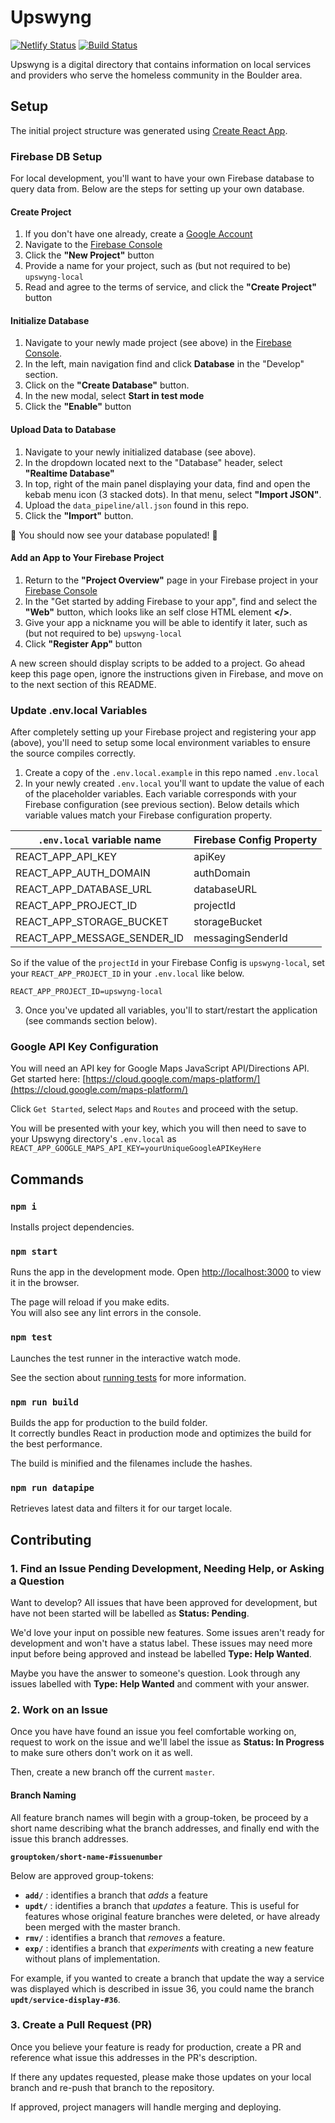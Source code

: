 # Upswyng

[![Netlify Status](https://api.netlify.com/api/v1/badges/d594885b-4ffa-496d-8e1b-78d23f55e6c2/deploy-status)](https://app.netlify.com/sites/upswyng/deploys)
[![Build Status](https://travis-ci.org/CodeForBoulder/upswyng.svg?branch=master)](https://travis-ci.org/CodeForBoulder/upswyng)

Upswyng is a digital directory that contains information on local services and providers who serve the homeless community in the Boulder area.

## Setup

The initial project structure was generated using [Create React App](https://github.com/facebook/create-react-app).

### Firebase DB Setup

For local development, you'll want to have your own Firebase database to query data from. Below are the steps for setting up your own database.

#### Create Project

1. If you don't have one already, create a [Google Account](https://account.google.com/)
2. Navigate to the [Firebase Console](https://console.firebase.google.com/)
3. Click the **"New Project"** button
4. Provide a name for your project, such as (but not required to be) `upswyng-local`
5. Read and agree to the terms of service, and click the **"Create Project"** button

#### Initialize Database

1. Navigate to your newly made project (see above) in the [Firebase Console](https://console.firebase.google.com/).
2. In the left, main navigation find and click **Database** in the "Develop" section.
3. Click on the **"Create Database"** button.
4. In the new modal, select **Start in test mode**
5. Click the **"Enable"** button

#### Upload Data to Database

1. Navigate to your newly initialized database (see above).
2. In the dropdown located next to the "Database" header, select **"Realtime Database"**
3. In top, right of the main panel displaying your data, find and open the kebab menu icon (3 stacked dots). In that menu, select **"Import JSON"**.
4. Upload the `data_pipeline/all.json` found in this repo.
5. Click the **"Import"** button.

🎉 You should now see your database populated! 🎉

#### Add an App to Your Firebase Project

1. Return to the **"Project Overview"** page in your Firebase project in your [Firebase Console](https://console.firebase.google.com/)
2. In the "Get started by adding Firebase to your app", find and select the **"Web"** button, which looks like an self close HTML element **</>**.
3. Give your app a nickname you will be able to identify it later, such as (but not required to be) `upswyng-local`
4. Click **"Register App"** button

A new screen should display scripts to be added to a project. Go ahead keep this page open, ignore the instructions given in Firebase, and move on to the next section of this README.

### Update .env.local Variables

After completely setting up your Firebase project and registering your app (above), you'll need to setup some local environment variables to ensure the source compiles correctly.

1. Create a copy of the `.env.local.example` in this repo named `.env.local`
2. In your newly created `.env.local` you'll want to update the value of each of the placeholder variables. Each variable corresponds with your Firebase configuration (see previous section). Below details which variable values match your Firebase configuration property.

| `.env.local` variable name  | Firebase Config Property |
| --------------------------- | ------------------------ |
| REACT_APP_API_KEY           | apiKey                   |
| REACT_APP_AUTH_DOMAIN       | authDomain               |
| REACT_APP_DATABASE_URL      | databaseURL              |
| REACT_APP_PROJECT_ID        | projectId                |
| REACT_APP_STORAGE_BUCKET    | storageBucket            |
| REACT_APP_MESSAGE_SENDER_ID | messagingSenderId        |

So if the value of the `projectId` in your Firebase Config is `upswyng-local`, set your `REACT_APP_PROJECT_ID` in your `.env.local` like below.

```
REACT_APP_PROJECT_ID=upswyng-local
```

3. Once you've updated all variables, you'll to start/restart the application (see commands section below).

### Google API Key Configuration

You will need an API key for Google Maps JavaScript API/Directions API.
Get started here: [https://cloud.google.com/maps-platform/](https://cloud.google.com/maps-platform/)

Click `Get Started`, select `Maps` and `Routes` and proceed with the setup.

You will be presented with your key, which you will then need to save to your Upswyng directory's `.env.local` as `REACT_APP_GOOGLE_MAPS_API_KEY=yourUniqueGoogleAPIKeyHere`

## Commands

### `npm i`

Installs project dependencies.

### `npm start`

Runs the app in the development mode.
Open [http://localhost:3000](http://localhost:3000) to view it in the browser.

The page will reload if you make edits.<br>
You will also see any lint errors in the console.

### `npm test`

Launches the test runner in the interactive watch mode.

See the section about [running tests](https://facebook.github.io/create-react-app/docs/running-tests) for more information.

### `npm run build`

Builds the app for production to the build folder.<br>
It correctly bundles React in production mode and optimizes the build for the best performance.

The build is minified and the filenames include the hashes.

### `npm run datapipe`

Retrieves latest data and filters it for our target locale.

## Contributing

### 1. Find an Issue Pending Development, Needing Help, or Asking a Question

Want to develop? All issues that have been approved for development, but have not been started will be labelled as **Status: Pending**.

We'd love your input on possible new features. Some issues aren't ready for development and won't have a status label. These issues may need more input before being approved and instead be labelled **Type: Help Wanted**.

Maybe you have the answer to someone's question. Look through any issues labelled with **Type: Help Wanted** and comment with your answer.

### 2. Work on an Issue

Once you have have found an issue you feel comfortable working on, request to work on the issue and we'll label the issue as **Status: In Progress** to make sure others don't work on it as well.

Then, create a new branch off the current `master`.

#### Branch Naming

All feature branch names will begin with a group-token, be proceed by a short name describing what the branch addresses, and finally end with the issue this branch addresses.

**`grouptoken/short-name-#issuenumber`**

Below are approved group-tokens:

- **`add/`** : identifies a branch that _adds_ a feature
- **`updt/`** : identifies a branch that _updates_ a feature. This is useful for features whose original feature branches were deleted, or have already been merged with the master branch.
- **`rmv/`** : identifies a branch that _removes_ a feature.
- **`exp/`** : identifies a branch that _experiments_ with creating a new feature without plans of implementation.

For example, if you wanted to create a branch that update the way a service was displayed which is described in issue 36, you could name the branch **`updt/service-display-#36`**.

### 3. Create a Pull Request (PR)

Once you believe your feature is ready for production, create a PR and reference what issue this addresses in the PR's description.

If there any updates requested, please make those updates on your local branch and re-push that branch to the repository.

If approved, project managers will handle merging and deploying.
